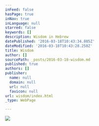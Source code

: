 ```yaml
---
inFeed: false
hasPage: true
inNav: true
inLanguage: null
starred: false
keywords: []
description: Wisdom in Hebrew
datePublished: '2016-03-18T10:43:34.805Z'
dateModified: '2016-03-18T10:43:28.258Z'
title: Wisdom
author: []
sourcePath: _posts/2016-03-18-wisdom.md
published: true
authors: []
publisher:
  name: null
  domain: null
  url: null
  favicon: null
url: wisdom/index.html
_type: WebPage

---
```

![](https://the-grid-user-content.s3-us-west-2.amazonaws.com/de20532a-4067-4899-b0ef-56619f3a9410.jpg)